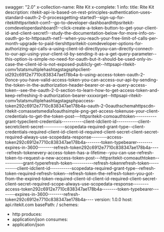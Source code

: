 swagger: "2.0"
x-collection-name: Rite Kit
x-complete: 1
info:
  title: Rite Kit
  description: ritekit-api-is-based-on-rest-principles-authentication-uses-standard-oauth-2-0-processgetting-started1--sign-up-for-ritekithttpsritekit-com1--go-to-developer-dashboardhttpsritekit-comdeveloperdashboard1--click-create-a-token-button-to-get-your-client-id-and-client-secret1--study-the-documentation-below-for-more-info-on-oauth-go-to-httpoauth-net1--when-you-reach-your-free-limit-of-calls-per-month-upgrade-to-paid-tiershttpsritekit-comdeveloper-options-for-authorizing-api-calls-a-using-client-id-directlyyou-can-directly-connect-to-our-api-using-your-client-id-by-sending-it-as-a-get-query-parameter--this-option-is-simple-no-need-for-oauth-but-it-should-be-used-only-in-case-the-client-id-is-not-exposed-publicly-get--httpsapi-ritekit-comv1statsmultiplehashtagstagsphpclient-id292c6912e7710c838347ae178b4a-b-using-access-token-oauth-2-0once-you-have-valid-access-token-you-can-access-our-api-by-sending-the-token-in-the-authorization-header-bearer-or-as-a-query-access-token--see-the-oauth-2-0-section-to-learn-how-to-get-access-token-and-keep-refreshing-it-authorization-bearer-xxxxorget--httpsapi-ritekit-comv1statsmultiplehashtagstagsphpaccess-token292c6912e7710c838347ae178b4a-oauth-2-0oauthschemahttpscdn-ritekit-comassetsmedia1oauthsimple-png-get-access-tokenuse-your-client-credentials-to-get-the-token-post---httpsritekit-comoauthtoken-----------grant-typeclient-credentials-----------client-idclient-id-----------client-secretclient-secret-----------scopedata-required-grant-type--client-credentials-required-client-id-client-id-required-client-secret-client-secret-required-always-use-scopedata-response--------access-token292c6912e7710c838347ae178b4a--------token-typebearer--------expires-in-3600--------refresh-token292c6912e7710c838347ae178b4a-----refresh-tokenevery-access-token-has-a-lifetime--you-can-use-refresh-token-to-request-a-new-access-token-post---httpsritekit-comoauthtoken-----------grant-typerefresh-token-----------refresh-tokenrefresh-token-----------client-idclient-id-----------scopedata-required-grant-type--refresh-token-required-refresh-token--refresh-token-the-refresh-token-you-got-from-the-expired-token-required-client-id-client-id-required-client-secret-client-secret-required-scope-always-use-scopedata-response--------access-token292c6912e7710c838347ae178b4a--------token-typebearer--------expires-in-3600--------refresh-token292c6912e7710c838347ae178b4a----
  version: 1.0.0
host: api.ritekit.com
basePath: /
schemes:
- http
produces:
- application/json
consumes:
- application/json